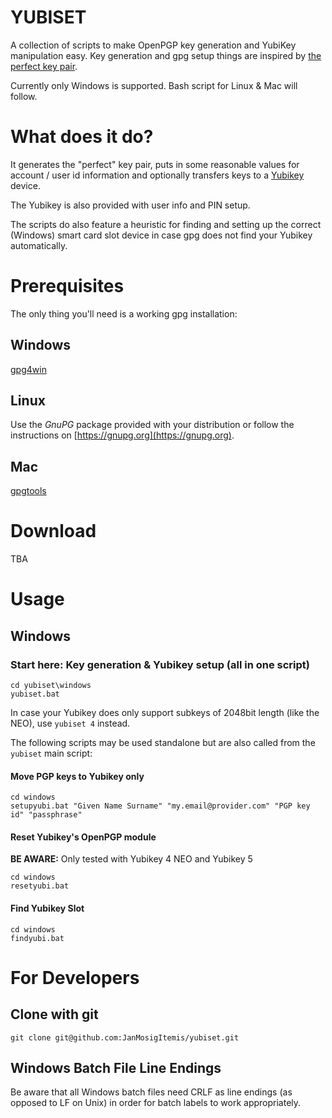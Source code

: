 # YUBISET  
A collection of scripts to make OpenPGP key generation and YubiKey manipulation easy. Key generation and gpg setup things are inspired by [the perfect key pair](https://blog.eleven-labs.com/en/openpgp-almost-perfect-key-pair-part-1).

Currently only Windows is supported. Bash script for Linux & Mac will follow.

# What does it do?
It generates the "perfect" key pair, puts in some reasonable values for account / user id information and optionally transfers keys to a [Yubikey](www.yubico.com) device.

The Yubikey is also provided with user info and PIN setup.

The scripts do also feature a heuristic for finding and setting up the correct (Windows) smart card slot device in case gpg does not find your Yubikey automatically.

# Prerequisites  
The only thing you'll need is a working gpg installation:

## Windows  
[gpg4win](https://www.gpg4win.org)

## Linux  
Use the *GnuPG* package provided with your distribution or follow the instructions on [https://gnupg.org](https://gnupg.org).

## Mac  
[gpgtools](https://gpgtools.org)

# Download
TBA

# Usage

## Windows

### Start here: Key generation & Yubikey setup (all in one script)
```
cd yubiset\windows
yubiset.bat
```
In case your Yubikey does only support subkeys of 2048bit length (like the NEO), use `yubiset 4` instead.

The following scripts may be used standalone but are also called from the `yubiset` main script:
#### Move PGP keys to Yubikey only
```
cd windows
setupyubi.bat "Given Name Surname" "my.email@provider.com" "PGP key id" "passphrase"
```

#### Reset Yubikey's OpenPGP module
**BE AWARE:** Only tested with Yubikey 4 NEO and Yubikey 5
```
cd windows
resetyubi.bat
```

#### Find Yubikey Slot
```
cd windows
findyubi.bat
```

# For Developers
## Clone with git  
```
git clone git@github.com:JanMosigItemis/yubiset.git
```
## Windows Batch File Line Endings
Be aware that all Windows batch files need CRLF as line endings (as opposed to LF on Unix) in order for batch labels to work appropriately.
